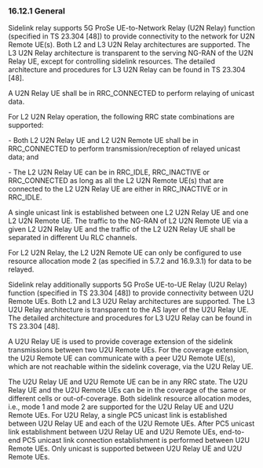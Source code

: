 ### 16.12.1 General

Sidelink relay supports 5G ProSe UE-to-Network Relay (U2N Relay)
function (specified in TS 23.304 \[48\]) to provide connectivity to the
network for U2N Remote UE(s). Both L2 and L3 U2N Relay architectures are
supported. The L3 U2N Relay architecture is transparent to the serving
NG-RAN of the U2N Relay UE, except for controlling sidelink resources.
The detailed architecture and procedures for L3 U2N Relay can be found
in TS 23.304 \[48\].

A U2N Relay UE shall be in RRC_CONNECTED to perform relaying of unicast
data.

For L2 U2N Relay operation, the following RRC state combinations are
supported:

\- Both L2 U2N Relay UE and L2 U2N Remote UE shall be in RRC_CONNECTED
to perform transmission/reception of relayed unicast data; and

\- The L2 U2N Relay UE can be in RRC_IDLE, RRC_INACTIVE or RRC_CONNECTED
as long as all the L2 U2N Remote UE(s) that are connected to the L2 U2N
Relay UE are either in RRC_INACTIVE or in RRC_IDLE.

A single unicast link is established between one L2 U2N Relay UE and one
L2 U2N Remote UE. The traffic to the NG-RAN of L2 U2N Remote UE via a
given L2 U2N Relay UE and the traffic of the L2 U2N Relay UE shall be
separated in different Uu RLC channels.

For L2 U2N Relay, the L2 U2N Remote UE can only be configured to use
resource allocation mode 2 (as specified in 5.7.2 and 16.9.3.1) for data
to be relayed.

Sidelink relay additionally supports 5G ProSe UE-to-UE Relay (U2U Relay)
function (specified in TS 23.304 \[48\]) to provide connectivity between
U2U Remote UEs. Both L2 and L3 U2U Relay architectures are supported.
The L3 U2U Relay architecture is transparent to the AS layer of the U2U
Relay UE. The detailed architecture and procedures for L3 U2U Relay can
be found in TS 23.304 \[48\].

A U2U Relay UE is used to provide coverage extension of the sidelink
transmissions between two U2U Remote UEs. For the coverage extension,
the U2U Remote UE can communicate with a peer U2U Remote UE(s), which
are not reachable within the sidelink coverage, via the U2U Relay UE.

The U2U Relay UE and U2U Remote UE can be in any RRC state. The U2U
Relay UE and the U2U Remote UEs can be in the coverage of the same or
different cells or out-of-coverage. Both sidelink resource allocation
modes, i.e., mode 1 and mode 2 are supported for the U2U Relay UE and
U2U Remote UEs. For U2U Relay, a single PC5 unicast link is established
between U2U Relay UE and each of the U2U Remote UEs. After PC5 unicast
link establishment between U2U Relay UE and U2U Remote UEs, end-to-end
PC5 unicast link connection establishment is performed between U2U
Remote UEs. Only unicast is supported between U2U Relay UE and U2U
Remote UEs.
